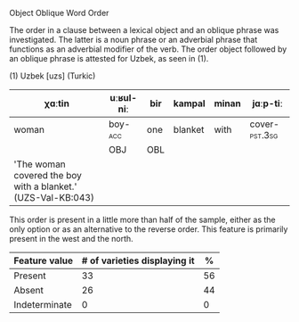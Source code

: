 Object Oblique Word Order

The order in a clause between a lexical object and an oblique phrase was
investigated. The latter is a noun phrase or an adverbial phrase that
functions as an adverbial modifier of the verb. The order object
followed by an oblique phrase is attested for Uzbek, as seen in (1).

(1) Uzbek \[uzs\] (Turkic)

| χɑːtin                                                       | uːʁul-niː                              | bir                                | kampal  | minan | jɑːp-tiː                                     |
|--------------------------------------------------------------|----------------------------------------|------------------------------------|---------|-------|----------------------------------------------|
| woman                                                        | boy-<span class="smallcaps">acc</span> | one                                | blanket | with  | cover-<span class="smallcaps">pst.3sg</span> |
|                                                              | <span class="smallcaps">OBJ</span>     | <span class="smallcaps">OBL</span> |         |       |                                              |
| 'The woman covered the boy with a blanket.' (UZS-Val-KB:043) |                                        |                                    |         |       |                                              |

This order is present in a little more than half of the sample, either
as the only option or as an alternative to the reverse order. This
feature is primarily present in the west and the north.

| Feature value | \# of varieties displaying it | \%  |
|---------------|-------------------------------|-----|
| Present       | 33                            | 56  |
| Absent        | 26                            | 44  |
| Indeterminate | 0                             | 0   |

